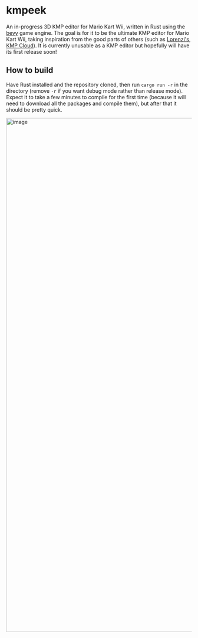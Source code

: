 # kmpeek

An in-progress 3D KMP editor for Mario Kart Wii, written in Rust using the [bevy](https://github.com/bevyengine/bevy) game engine. The goal is for it to be the ultimate KMP editor for Mario Kart Wii, taking inspiration from the good parts of others (such as [Lorenzi's](https://github.com/hlorenzi/kmp-editor), [KMP Cloud](https://wiki.tockdom.com/wiki/KMP_Cloud)). It is currently unusable as a KMP editor but hopefully will have its first release soon!

## How to build

Have Rust installed and the repository cloned, then run `cargo run -r` in the directory (remove `-r` if you want debug mode rather than release mode).  
Expect it to take a few minutes to compile for the first time (because it will need to download all the packages and compile them), but after that it should be pretty quick.

<img width="1392" alt="image" src="https://github.com/ThomasAlban/kmpeek/assets/98399119/70a265d7-6d6d-4719-a97e-3191297ec7a4">

